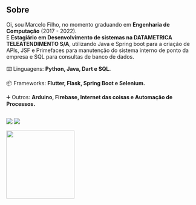 ## Sobre 

<p align="left"> 
  Oi, sou Marcelo Filho, no momento graduando em <strong>Engenharia de Computação</strong> (2017 - 2022).<br>
  E <strong>Estagiário em Desenvolvimento de sistemas na DATAMETRICA TELEATENDIMENTO S/A</strong>, utilizando Java e Spring boot para a criação de APIs, JSF e Primefaces para manutenção do sistema interno de ponto da empresa e SQL para consultas de banco de dados.
</p>

<p align="left">
  ⌨️ Linguagens: <strong>Python, Java, Dart e SQL.</strong>
</p>
<p align="left">
  📦 Frameworks: <strong>Flutter, Flask, Spring Boot e Selenium.</strong>
</p>
<p align="left">
  ➕ Outros: <strong>Arduino, Firebase, Internet das coisas e Automação de Processos.</strong>
</p>

##

<p align="left">
  <a href="mailto:marcelo.eng.computacao@gmail.com" alt="Mail">
  <img src="https://img.shields.io/badge/-Gmail-FF0000?style=flat-square&labelColor=FF0000&logo=gmail&logoColor=white&link=marcelo.eng.computacao@gmail.com" /></a>

  <a href="www.linkedin.com/in/marcelofilho6" alt="Linkedin">
  <img src="https://img.shields.io/badge/-Linkedin-0e76a8?style=flat-square&logo=Linkedin&logoColor=white&link=www.linkedin.com/in/marcelofilho6" /></a>
</p> 

<div align="left">
  <a href="https://github.com/M4RCELO">
  <img height="180em" src="https://github-readme-stats.vercel.app/api/top-langs/?username=M4RCELO&layout=compact&langs_count=7&theme=highcontrast"/>
</div>
